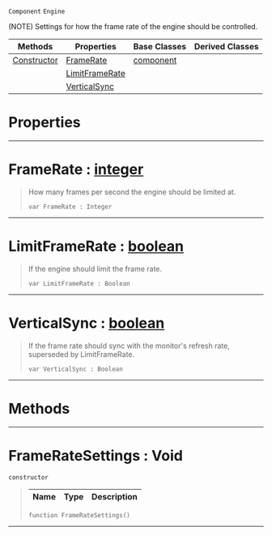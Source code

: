  `Component` `Engine`



(NOTE) Settings for how the frame rate of the engine should be controlled.

|Methods|Properties|Base Classes|Derived Classes|
|---|---|---|---|
|[ Constructor](https://github.com/ZilchEngine/ZilchDocs/blob/master/code_reference/class_reference/frameratesettings.md#frameratesettings-void)|[ FrameRate](https://github.com/ZilchEngine/ZilchDocs/blob/master/code_reference/class_reference/frameratesettings.md#framerate-zilch-engine-do)|[component](https://github.com/ZilchEngine/ZilchDocs/blob/master/code_reference/class_reference/component.md)| |
| |[ LimitFrameRate](https://github.com/ZilchEngine/ZilchDocs/blob/master/code_reference/class_reference/frameratesettings.md#limitframerate-zilch-engi)| | |
| |[ VerticalSync](https://github.com/ZilchEngine/ZilchDocs/blob/master/code_reference/class_reference/frameratesettings.md#verticalsync-zilch-engine)| | |


 #  Properties


---  
 #  FrameRate : [integer](https://github.com/ZilchEngine/ZilchDocs/blob/master/code_reference/nada_base_types/integer.md)

> How many frames per second the engine should be limited at.
> ``` lang=cpp, name=Nada
> var FrameRate : Integer


---  
 #  LimitFrameRate : [boolean](https://github.com/ZilchEngine/ZilchDocs/blob/master/code_reference/nada_base_types/boolean.md)

> If the engine should limit the frame rate.
> ``` lang=cpp, name=Nada
> var LimitFrameRate : Boolean


---  
 #  VerticalSync : [boolean](https://github.com/ZilchEngine/ZilchDocs/blob/master/code_reference/nada_base_types/boolean.md)

> If the frame rate should sync with the monitor's refresh rate, superseded by LimitFrameRate.
> ``` lang=cpp, name=Nada
> var VerticalSync : Boolean


---  
 #  Methods


---  
 #  FrameRateSettings : Void

 `constructor`

> 
> |Name|Type|Description|
> |---|---|---|
> ``` lang=cpp, name=Nada
> function FrameRateSettings()
> ``` 


---  
 

 